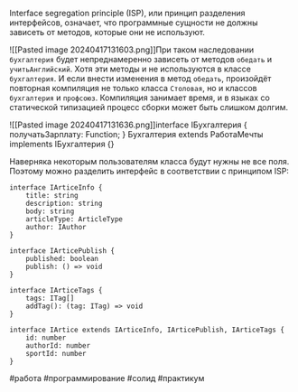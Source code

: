 
Interface segregation principle (ISP), или принцип разделения интерфейсов, означает, что программные сущности не должны зависеть от методов, которые они не используют.

![[Pasted image 20240417131603.png]]При таком наследовании `бухгалтерия` будет непреднамеренно зависеть от методов `обедать` и `учитьАнглийский`. Хотя эти методы и не используются в классе `бухгалтерия`. И если внести изменения в метод `обедать`, произойдёт повторная компиляция не только класса `Столовая`, но и классов `бухгалтерия` и `профсоюз`. Компиляция занимает время, и в языках со статической типизацией процесс сборки может быть слишком долгим.


![[Pasted image 20240417131636.png]]interface IБухгалтерия { получатьЗарплату: Function; } Бухгалтерия extends РаботаМечты implements IБухгалтерия {}

Наверняка некоторым пользователям класса будут нужны не все поля. Поэтому можно разделить интерфейс в соответствии с принципом ISP:

```
interface IArticeInfo {
    title: string
    description: string
    body: string
    articleType: ArticleType
    author: IAuthor
}

interface IArticePublish {
    published: boolean
    publish: () => void
}

interface IArticeTags {
    tags: ITag[]
    addTag(): (tag: ITag) => void
}

interface IArtice extends IArticeInfo, IArticePublish, IArticeTags {
    id: number
    authorId: number
    sportId: number
} 
```
#работа #программирование #солид #практикум 